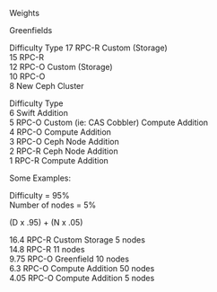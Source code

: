 Weights

  
Greenfields


Difficulty  Type 
17          RPC-R Custom (Storage)  
15          RPC-R  
12          RPC-O Custom (Storage)  
10          RPC-O  
8           New Ceph Cluster  


Difficulty  Type  
6           Swift Addition  
5           RPC-O Custom (ie: CAS Cobbler) Compute Addition  
4           RPC-O Compute Addition  
3           RPC-O Ceph Node Addition  
2           RPC-R Ceph Node Addition  
1           RPC-R Compute Addition  


Some Examples:
  
Difficulty = 95%  
Number of nodes = 5%


(D x .95) + (N x .05)


16.4 RPC-R Custom Storage 5 nodes  
14.8 RPC-R 11 nodes  
9.75 RPC-O Greenfield 10 nodes  
6.3 RPC-O Compute Addition 50 nodes  
4.05 RPC-O Compute Addition 5 nodes  
